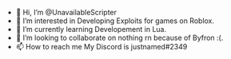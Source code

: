 - 👋 Hi, I’m @UnavailableScripter
- 👀 I’m interested in Developing Exploits for games on Roblox.
- 🌱 I’m currently learning Developement in Lua.
- 💞️ I’m looking to collaborate on nothing rn because of Byfron :(.
- 📫 How to reach me My Discord is justnamed#2349

<!---
UnavailableScripter/UnavailableScripter is a ✨ special ✨ repository because its `README.md` (this file) appears on your GitHub profile.
You can click the Preview link to take a look at your changes.
--->
